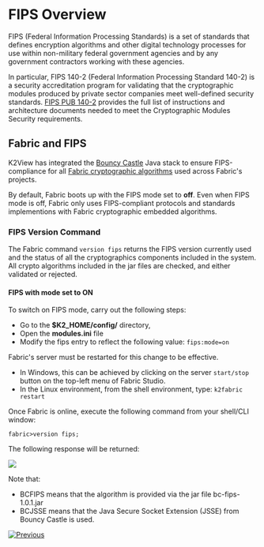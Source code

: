 # FIPS Overview

FIPS (Federal Information Processing Standards) is a set of standards that defines encryption algorithms and other digital technology processes for use within non-military federal government agencies and by any government contractors working with these agencies. 

In particular, FIPS 140-2 (Federal Information Processing Standard 140-2) is a security accreditation program for validating that the cryptographic modules produced by private sector companies meet well-defined security standards.
[FIPS PUB 140-2](https://nvlpubs.nist.gov/nistpubs/FIPS/NIST.FIPS.140-2.pdf) provides the full list of instructions and architecture documents needed to meet the Cryptographic Modules Security requirements.


## Fabric and FIPS

K2View has integrated the [Bouncy Castle](https://www.bouncycastle.org/index.html) Java stack to ensure FIPS-compliance for all [Fabric cryptographic algorithms](/articles/26_fabric_security/03_fabric_LUI_encryption.md) used across Fabric's projects.

By default, Fabric boots up with the FIPS mode set to **off**. 
Even when FIPS mode is off, Fabric only uses FIPS-compliant protocols and standards implementions with Fabric cryptographic embedded algorithms.


### FIPS Version Command

The Fabric command ```version fips``` returns the FIPS version currently used and the status of all the cryptographics components included in the system. All crypto algorithms included in the jar files are checked, and either validated or rejected.


#### FIPS with mode set to **ON**

To switch on FIPS mode, carry out the following steps:
- Go to the **$K2_HOME/config/** directory,
- Open the **modules.ini** file
- Modify the fips entry to reflect the following value: ```fips:mode=on```

Fabric's server must be restarted for this change to be effective. 

- In Windows, this can be achieved by clicking on the server ```start/stop``` button on the top-left menu of Fabric Studio. 
- In the Linux environment, from the shell environment, type: ```k2fabric restart```

Once Fabric is online, execute the following command from your shell/CLI window: 

```fabric>version fips;```

The following response will be returned:

<img src="/articles/26_fabric_security/images/fipsImg01.PNG">

Note that:
- BCFIPS means that the algorithm is provided via the jar file bc-fips-1.0.1.jar
- BCJSSE means that the Java Secure Socket Extension (JSSE) from Bouncy Castle is used.






[![Previous](/articles/images/Previous.png)](/articles/26_fabric_security/17_user_IAM_custom_authenticator.md)


